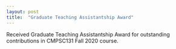 ```yaml
---
layout: post
title:  "Graduate Teaching Assistantship Award"
---
```

Received Graduate Teaching Assistantship Award for outstanding contributions in CMPSC131 Fall 2020 course.
